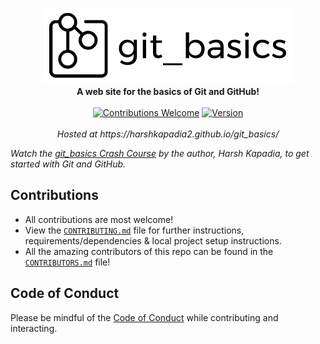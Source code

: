 <p align=center>
   <img src="./src/images/git_basics_logo.png" alt="git_basics">
   <br>
   <b>A web site for the basics of Git and GitHub!</b>
   <br>
   <br>
   <a href="https://github.com/HarshKapadia2/git_basics/blob/master/CONTRIBUTING.md"><img alt="Contributions Welcome" src="https://img.shields.io/badge/contributions-welcome-brightgreen?style=flat"></a>
   <a href="#"><img alt="Version" src="https://img.shields.io/badge/version-2-brightgreen?style=flat"></a>
   <br>
   <br>
   <i>Hosted at https://harshkapadia2.github.io/git_basics/</i>
</p>

*Watch the [git_basics Crash Course](https://www.youtube.com/watch?v=HF12-91iazM) by the author, Harsh Kapadia, to get started with Git and GitHub.*

## Contributions

- All contributions are most welcome!
- View the [`CONTRIBUTING.md`](https://github.com/HarshKapadia2/git_basics/blob/master/CONTRIBUTING.md) file for further instructions, requirements/dependencies & local project setup instructions.
- All the amazing contributors of this repo can be found in the [`CONTRIBUTORS.md`](https://github.com/HarshKapadia2/git_basics/blob/master/CONTRIBUTORS.md) file!

## Code of Conduct

Please be mindful of the [Code of Conduct](https://github.com/HarshKapadia2/git_basics/blob/master/CODE_OF_CONDUCT.md) while contributing and interacting.
